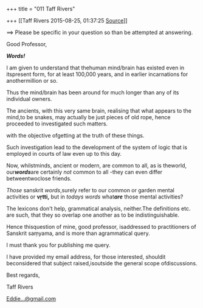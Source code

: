 +++
title = "011 Taff Rivers"

+++
[[Taff Rivers	2015-08-25, 01:37:25 [Source](https://groups.google.com/g/samskrita/c/eYCMppOJsTo)]]



==> Please be specific in your question so than be attempted at answering.

  

Good Professor,

  

***Words!***

  

I am given to understand that thehuman mind/brain has existed even in itspresent form, for at least 100,000 years, and in earlier incarnations for anothermillion or so.

Thus the mind/brain has been around for much longer than any of its individual owners.

  

The ancients, with this very same brain, realising that what appears to the mind,to be snakes, may actually be just pieces of old rope, hence proceeded to investigated such matters.

with the objective ofgetting at the truth of these things.

  

Such investigation lead to the development of the system of logic that is employed in courts of law even up to this day.

  

Now, whilstminds, ancient or modern, are common to all, as is theworld, our***words***are certainly *not* common to all -they can even differ betweentwoclose friends.

  

*Those* sanskrit *words*,surely refer to our common or garden mental activities or **vṛtti,** but in *todays words* what***are*** those mental activities?

  

The lexicons don't help, grammatical analysis, neither.The definitions etc. are such, that they so overlap one another as to be indistinguishable.

  

Hence thisquestion of mine, good professor, isaddressed to practitioners of Sanskrit saṃyama, and is more than agrammatical query.

  

  

I must thank you for publishing me query.

  

I have provided my email address, for those interested, shouldit beconsidered that subject raised,isoutside the general scope ofdiscussions.

  

Best regards,

  

 Taff Rivers

  

[Eddie...@gmail.com]()

  

  

